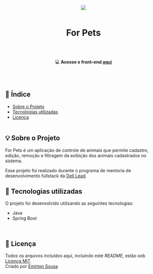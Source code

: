 <p align="center">
  <img src="https://i.imgur.com/RrcS0pF.png"/>
  <br><br>
</p>

<h1 align="center">For Pets</h1> 
<div align="center">
<br><br>

💻 **Acesse o front-end [aqui](https://github.com/n1ghtr1der/for-pets-frontend)**
</div>
<br><br>


## 📑 Índice

- [Sobre o Projeto](#-sobre-o-projeto)
- [Tecnologias utilizadas](#-tecnologias-utilizadas)
- [Licença](#-licença)
<br><br>
## 💡 Sobre o Projeto

For Pets é um aplicação de controle de animais que permite cadastro, edição, remoção e filtragem da exibição dos animais cadastrados no sistema.

Esse projeto foi realizado durante o programa de mentoria de desenvolvimento fullstack da [Dell Lead](https://leadfortaleza.com.br/portal).
<br>

## 🚀 Tecnologias utilizadas

O projeto foi desenvolvido utilizando as seguintes tecnologias:

- Java
- Spring Boot

<br>

## 📕 Licença
Todos os arquivos incluídos aqui, incluindo este _README_, estão sob [Licença MIT](./LICENSE).<br>
Criado por [Emirton Sousa](https://www.linkedin.com/in/emirton-sousa/)